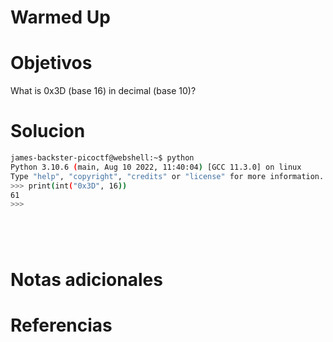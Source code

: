 # Warmed Up
# Objetivos
What is 0x3D (base 16) in decimal (base 10)?

# Solucion
```bash
james-backster-picoctf@webshell:~$ python
Python 3.10.6 (main, Aug 10 2022, 11:40:04) [GCC 11.3.0] on linux
Type "help", "copyright", "credits" or "license" for more information.
>>> print(int("0x3D", 16))
61
>>> 






```

# Notas adicionales


# Referencias
